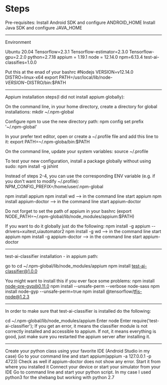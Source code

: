 # Steps

Pre-requisites:
Install Android SDK and configure ANDROID_HOME
Install Java SDK and configure JAVA_HOME

-------------------------------------------------------------------



Environment

Ubuntu 20.04
Tensorflow=2.3.1
Tensorflow-estimator=2.3.0
Tensorflow-gpu=2.2.0
python=2.7.18
appium = 1.19.1
node = 12.14.0
npm=6.13.4
test-ai-classifies=1.0.0

Put this at the enad of your bashrc
#Nodejs
VERSION=v12.14.0
DISTRO=linux-x64
export PATH=/usr/local/lib/node-$VERSION-$DISTRO/bin:$PATH

-------------------------------------------------------------------


Appium installation steps(I did not install appium globally):

On the command line, in your home directory, create a directory for global installations: mkdir ~/.npm-global

Configure npm to use the new directory path: npm config set prefix '~/.npm-global' 

In your prefer text editor, open or create a ~/.profile file and add this line to it: export PATH=~/.npm-globa/bin:$PATH

On the command line, update your system variables: source ~/.profile

To test your new configuration, install a package globally without using sudo: npm install -g jshint

Instead of steps 2-4, you can use the corresponding ENV variable (e.g. if you don't want to modify ~/.profile): NPM_CONFIG_PREFIX=/home/user/.npm-global

npm install appium
npm install wd  --> in the command line start appium
npm install appium-doctor --> in the command line start appium-doctor

Do not forget to set the path of appium in your bashrc (export NODE_PATH=~/.npm-global/lib/node_modules/appium:$PATH)

If you want to do it globally just do the following:
npm install -g appium --drivers=xuitest,uiautomator2
npm install -g wd  --> in the command line start appium
npm install -g appium-doctor --> in the command line start appium-doctor


-------------------------------------------------------------------


test-ai-classifier installation - in appium path:

go to  cd ~/.npm-global/lib/node_modules/appium
npm install test-ai-classifier@1.0.0

You might want to install this if you ever face some problems:
npm install node-pre-gyp@0.11.0
npm install --unsafe-perm --verbose node-sass
npm install node-gyp --unsafe-perm=true
npm install @tensorflow/tfjs-node@1.2.3

-------------------------------------------------------------------
In order to make sure that test-ai-classifier is installed do the following:

cd ~/.npm-global/lib/node_modules/appium
Enter node
Enter  require('test-ai-classifier');
If you get an error, it means the classifier module is not correctly installed and accessible to appium.
If not, it means everything is good, just make sure you restarted the appium server after installing it.

-------------------------------------------------------------------

Create your python class using your favorite IDE (Android Studio in my case)
Go to your command line and start appium(appium -a 127.0.0.1 -p 4723)
Check as well if appium-doctor does not show any error. Start it from where you installed it
Connect your device or start your simulator from your IDE
Go to command line and start your python script. In my case I used python3 for the shebang but working with python 2.7
